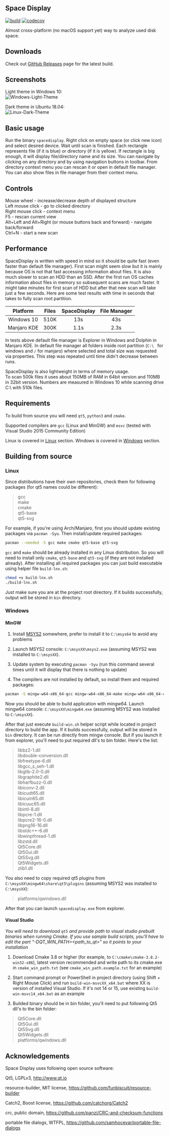 Space Display
-------------
[![build](https://github.com/funbiscuit/spacedisplay/actions/workflows/ci.yaml/badge.svg?branch=master)](https://github.com/funbiscuit/spacedisplay/actions/workflows/ci.yaml)
[![codecov](https://codecov.io/gh/funbiscuit/spacedisplay/branch/master/graph/badge.svg)](https://codecov.io/gh/funbiscuit/spacedisplay)

Almost cross-platform (no macOS support yet) way to analyze used disk space.

Downloads
---------

Check out [GitHub Releases](https://github.com/funbiscuit/spacedisplay/releases) page for the latest build.

Screenshots
-----------

Light theme in Windows 10:  
![Windows-Light-Theme](images/win-light.png)

Dark theme in Ubuntu 18.04:  
![Linux-Dark-Theme](images/linux-dark.png)

Basic usage
-----------

Run the binary `spacedisplay`. Right click on empty space (or click new icon) and select desired device.
Wait until scan is finished.
Each rectangle represents file (if it is blue) or directory (if it is yellow).
If rectangle is big enough, it will display file/directory name and its size. You can navigate by clicking
on any directory and by using navigation buttons in toolbar. From directory context menu you can
rescan it or open in default file manager. You can also show files in file manager from their context menu.

Controls
--------
Mouse wheel - increase/decrease depth of displayed structure  
Left mouse click - go to clicked directory  
Right mouse click - context menu  
F5 - rescan current view  
Alt+Left and Alt+Right (or mouse buttons back and forward) - navigate back/forward  
Ctrl+N - start a new scan

Performance
----------

SpaceDisplay is written with speed in mind so it should be quite fast (even faster than default file manager).
First scan might seem slow but it is mainly because OS is not that fast accessing information about files.
It is also much slower to scan an HDD than an SSD.
After the first run OS caches information about files in memory so subsequent scans are much faster.
It might take minutes for first scan of HDD but after that new scan will take just a few seconds.
Here are some test results with time in seconds that takes to fully scan root partition.

|   Platform  | Files | SpaceDisplay | File Manager |
|:-----------:|-------|:------------:|:------------:|
|  Windows 10 | 510K  |      13s     |      43s     |
| Manjaro KDE | 300K  |     1.1s     |     2.3s     |

In tests above default file manager is Explorer in Windows and Dolphin in Manjaro KDE.
In default file manager all folders inside root partition (`C:\ ` for windows and `/` for manjaro) where selected and
total size was requested via properties. This step was repeated until time didn't decrease between runs.

SpaceDisplay is also lightweight in terms of memory usage.  
To scan 500k files it uses about 150MB of RAM in 64bit version and 110MB in 32bit version.
Numbers are measured in Windows 10 while scanning drive C:\ with 510k files.

Requirements
------------

To build from source you will need `qt5`, `python3` and `cmake`.

Supported compilers are `gcc` (Linux and MinGW) and `msvc`
(tested with Visual Studio 2015 Community Edition)

Linux is covered in [Linux](#Linux) section.
Windows is covered in [Windows](#Windows) section.

Building from source
--------------------

### Linux

Since distributions have their own repositories, check them for following packages (for qt5 names could be different):

> gcc  
> make  
> cmake  
> qt5-base  
> qt5-svg  

For example, if you're using Arch/Manjaro, first you should update existing packages via `pacman -Syu`.
Then install/update required packages:
```bash
pacman --needed -S gcc make cmake qt5-base qt5-svg
```
`gcc` and `make` should be already installed in any Linux distribution.
So you will need to install only `cmake`, `qt5-base` and `qt5-svg` (if they are not installed already).
After installing all required packages you can just build executable using helper file `build-lnx.sh`:
```bash
chmod +x build-lnx.sh
./build-lnx.sh
```
Just make sure you are at the project root directory.
If it builds successfully, output will be stored in `bin` directory.

### Windows

#### MinGW

1.  Install [MSYS2](https://www.msys2.org) somewhere, prefer to install it to `C:\msys64` to avoid any problems

2.  Launch MSYS2 console: `C:\msysXX\msys2.exe` (assuming MSYS2 was installed to `C:\msysXX`).

3.  Update system by executing `pacman -Syu`
(run this command several times until it will display that there is nothing to update)

4.  The compilers are not installed by default, so install them and required packages:

```bash
pacman -S mingw-w64-x86_64-gcc mingw-w64-x86_64-make mingw-w64-x86_64-cmake mingw-w64-x86_64-qt5
```
Now you should be able to build application with mingw64. Launch mingw64 console:
`C:\msysXX\mingw64.exe` (assuming MSYS2 was installed to `C:\msysXX`).

After that just execute `build-win.sh` helper script while located in project directory to build the app.
If it builds successfully, output will be stored in `bin` directory. It can be run directly from mingw console.
But if you launch it from explorer, you'll need to put required dll's to bin folder. Here's the list:

> libbz2-1.dll  
> libdouble-conversion.dll  
> libfreetype-6.dll  
> libgcc_s_seh-1.dll  
> libglib-2.0-0.dll  
> libgraphite2.dll  
> libharfbuzz-0.dll  
> libiconv-2.dll  
> libicudt65.dll  
> libicuin65.dll  
> libicuuc65.dll  
> libintl-8.dll  
> libpcre-1.dll  
> libpcre2-16-0.dll  
> libpng16-16.dll  
> libstdc++-6.dll  
> libwinpthread-1.dll  
> libzstd.dll  
> Qt5Core.dll  
> Qt5Gui.dll  
> Qt5Svg.dll  
> Qt5Widgets.dll  
> zlib1.dll  

You also need to copy required qt5 plugins from `C:\msysXX\mingw64\share\qt5\plugins` (assuming MSYS2 was installed to `C:\msysXX`):
> platforms/qwindows.dll  

After that you can launch `spacedisplay.exe` from explorer.

#### Visual Studio 

_You will need to download `qt5` and provide path to visual studio prebuilt binaries when running Cmake.
If you use sample build scripts, you'll have to edit the part "-DQT_WIN_PATH=<path_to_qt>" so it points to your
installation_

1.  Download Cmake 3.8 or higher (for example, to `C:\cmake\cmake-3.8.2-win32-x86`), latest version recommended
and write path to its cmake.exe in `cmake_win_path.txt` (see `cmake_win_path.example.txt` for an example)

2.  Start command prompt or PowerShell in project directory (using Shift + Right Mouse Click) and run `build-win-msvcXX_x64.bat` where XX is
version of installed Visual Studio. If it's not 14 or 15, use existing `build-win-msvc14_x64.bat` as an example

3.  Builded binary should be in bin folder, you'll need to put following Qt5 dll's to the bin folder:

> Qt5Core.dll  
> Qt5Gui.dll  
> Qt5Svg.dll  
> Qt5Widgets.dll  
> platforms/qwindows.dll  

Acknowledgements
----------------
Space Display uses following open source software:

Qt5, LGPLv3, <http://www.qt.io>

resource-builder, MIT license, <https://github.com/funbiscuit/resource-builder>

Catch2, Boost license, <https://github.com/catchorg/Catch2>

crc, public domain, <https://github.com/panzi/CRC-and-checksum-functions>

portable file dialogs, WTFPL, <https://github.com/samhocevar/portable-file-dialogs>
